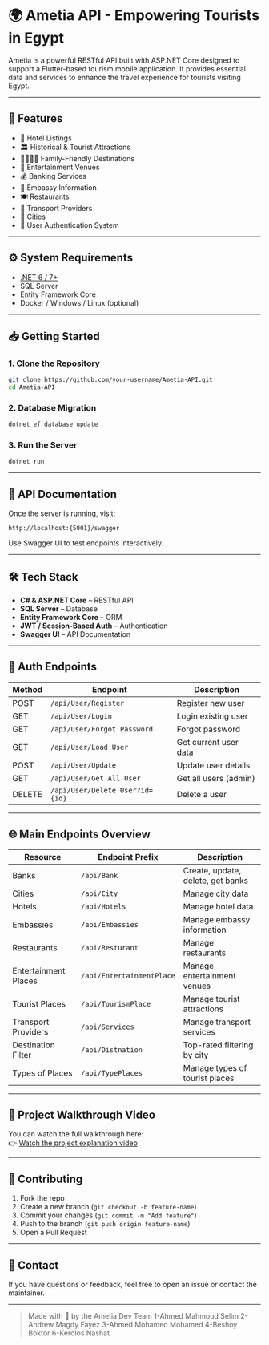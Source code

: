 # 🌍 Ametia API - Empowering Tourists in Egypt

Ametia is a powerful RESTful API built with ASP.NET Core designed to support a Flutter-based tourism mobile application. It provides essential data and services to enhance the travel experience for tourists visiting Egypt.

---

## 🚀 Features

- 🏨 Hotel Listings  
- 🏛️ Historical & Tourist Attractions  
- 👨‍👩‍👧‍👦 Family-Friendly Destinations  
- 🎉 Entertainment Venues  
- 💰 Banking Services  
- 🏢 Embassy Information  
- 🍽️ Restaurants  
- 🚌 Transport Providers  
- 🌆 Cities  
- 👥 User Authentication System

---

## ⚙️ System Requirements

- [.NET 6 / 7+](https://dotnet.microsoft.com/)
- SQL Server
- Entity Framework Core
- Docker / Windows / Linux (optional)

---

## 📥 Getting Started

### 1. Clone the Repository

```bash
git clone https://github.com/your-username/Ametia-API.git
cd Ametia-API
```

### 2. Database Migration

```bash
dotnet ef database update
```

### 3. Run the Server

```bash
dotnet run
```

---

## 📑 API Documentation

Once the server is running, visit:

```
http://localhost:{5001}/swagger
```

Use Swagger UI to test endpoints interactively.

---

## 🛠️ Tech Stack

- **C# & ASP.NET Core** – RESTful API
- **SQL Server** – Database
- **Entity Framework Core** – ORM
- **JWT / Session-Based Auth** – Authentication
- **Swagger UI** – API Documentation

---

## 🔐 Auth Endpoints

| Method | Endpoint              | Description                 |
|--------|-----------------------|-----------------------------|
| POST   | `/api/User/Register`  | Register new user           |
| GET    | `/api/User/Login`     | Login existing user         |
| GET    | `/api/User/Forgot Password` | Forgot password         |
| GET    | `/api/User/Load User` | Get current user data       |
| POST   | `/api/User/Update`    | Update user details         |
| GET    | `/api/User/Get All User` | Get all users (admin)   |
| DELETE | `/api/User/Delete User?id={id}` | Delete a user     |

---

## 🌐 Main Endpoints Overview

| Resource             | Endpoint Prefix        | Description                         |
|----------------------|------------------------|-------------------------------------|
| Banks                | `/api/Bank`            | Create, update, delete, get banks   |
| Cities               | `/api/City`            | Manage city data                    |
| Hotels               | `/api/Hotels`          | Manage hotel data                   |
| Embassies            | `/api/Embassies`       | Manage embassy information          |
| Restaurants          | `/api/Resturant`       | Manage restaurants                  |
| Entertainment Places | `/api/EntertainmentPlace` | Manage entertainment venues   |
| Tourist Places       | `/api/TourismPlace`    | Manage tourist attractions          |
| Transport Providers  | `/api/Services`        | Manage transport services           |
| Destination Filter   | `/api/Distnation`      | Top-rated filtering by city         |
| Types of Places      | `/api/TypePlaces`      | Manage types of tourist places      |

---

## 🎥 Project Walkthrough Video

You can watch the full walkthrough here:  
👉 [Watch the project explanation video]()

---

## 🤝 Contributing

1. Fork the repo
2. Create a new branch (`git checkout -b feature-name`)
3. Commit your changes (`git commit -m "Add feature"`)
4. Push to the branch (`git push origin feature-name`)
5. Open a Pull Request

---

## 📧 Contact

If you have questions or feedback, feel free to open an issue or contact the maintainer.

---

> Made with 💙 by the Ametia Dev Team
1-Ahmed Mahmoud Selim
2-Andrew Magdy Fayez 
3-Ahmed Mohamed Mohamed
4-Beshoy Boktor 
6-Kerolos Nashat 
